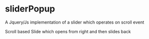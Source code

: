 # sliderPopup
A Jquery/Js implementation of a slider which operates on scroll event 


Scroll based Slide which opens from right and then slides back 
